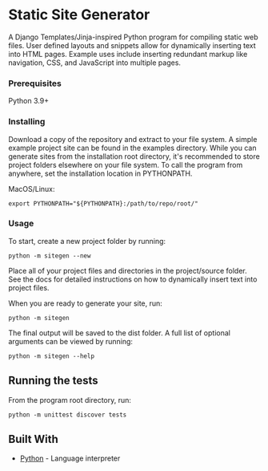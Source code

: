 # Static Site Generator

A Django Templates/Jinja-inspired Python program for compiling static web files. User defined layouts and snippets allow for dynamically inserting text into HTML pages. Example uses include inserting redundant markup like navigation, CSS, and JavaScript into multiple pages.

### Prerequisites

Python 3.9+

### Installing

Download a copy of the repository and extract to your file system. A simple example project site can be found in the examples directory. While you can generate sites from the installation root directory, it's recommended to store project folders elsewhere on your file system. To call the program from anywhere, set the installation location in PYTHONPATH.

MacOS/Linux:

```
export PYTHONPATH="${PYTHONPATH}:/path/to/repo/root/"
```

### Usage

To start, create a new project folder by running:

```
python -m sitegen --new
```

Place all of your project files and directories in the project/source folder. See the docs for detailed instructions on how to dynamically insert text into project files.

When you are ready to generate your site, run:

```
python -m sitegen
```

The final output will be saved to the dist folder. A full list of optional arguments can be viewed by running:

```
python -m sitegen --help
```

## Running the tests

From the program root directory, run:

```
python -m unittest discover tests
```

## Built With

* [Python](https://www.python.org/) - Language interpreter
